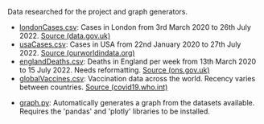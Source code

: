 Data researched for the project and graph generators.

- [londonCases.csv](https://github.com/midoublelo/stem-project/blob/main/data/csv/londonCases.csv): Cases in London from 3rd March 2020 to 26th July 2022. [Source (data.gov.uk)](https://coronavirus.data.gov.uk/details/cases?areaType=region&areaName=London)
- [usaCases.csv](https://github.com/midoublelo/stem-project/blob/main/data/csv/usaCases.csv): Cases in USA from 22nd January 2020 to 27th July 2022. [Source (ourworldindata.org)](https://ourworldindata.org/covid-cases)
- [englandDeaths.csv](https://github.com/midoublelo/stem-project/blob/main/data/csv/englandDeaths.csv): Deaths in England per week from 13th March 2020 to 15 July 2022. Needs reformatting. [Source (ons.gov.uk)](https://www.ons.gov.uk/peoplepopulationandcommunity/healthandsocialcare/conditionsanddiseases/articles/coronaviruscovid19latestinsights/deaths)
- [globalVaccines.csv](https://github.com/midoublelo/stem-project/blob/main/data/csv/globalVaccines.csv): Vaccination data across the world. Recency varies between countries. [Source (covid19.who.int)](https://covid19.who.int/data)
<!--split lists-->
- [graph.py](https://github.com/midoublelo/stem-project/blob/main/data/graph.py): Automatically generates a graph from the datasets available. Requires the 'pandas' and 'plotly' libraries to be installed.
